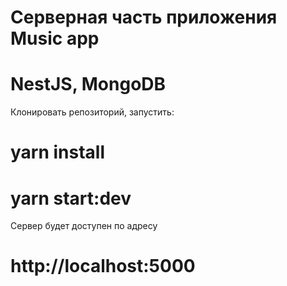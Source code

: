 # Серверная часть приложения Music app
# NestJS, MongoDB 
Клонировать репозиторий, запустить:
# yarn install
# yarn start:dev
Сервер будет доступен по адресу 
# http://localhost:5000
